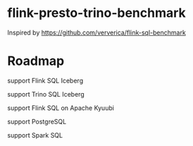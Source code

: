 # flink-presto-trino-benchmark

Inspired by https://github.com/ververica/flink-sql-benchmark

# Roadmap

support Flink SQL Iceberg

support Trino SQL Iceberg

support Flink SQL on Apache Kyuubi

support PostgreSQL

support Spark SQL
